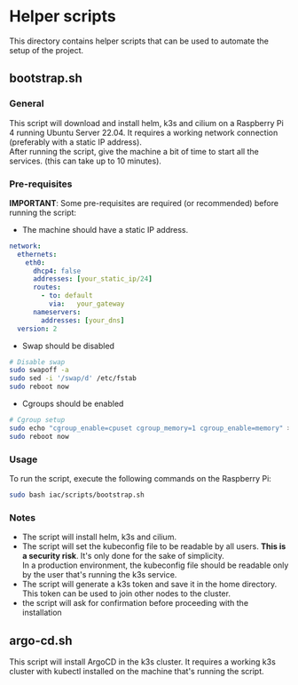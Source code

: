 # Helper scripts
This directory contains helper scripts that can be used to automate the setup of the project.  

## bootstrap.sh
### General
This script will download and install helm, k3s and cilium on a Raspberry Pi 4 running Ubuntu Server 22.04.
It requires a working network connection (preferably with a static IP address).  
After running the script, give the machine a bit of time to start all the services. (this can take up to 10 minutes).  

### Pre-requisites
**IMPORTANT**: Some pre-requisites are required (or recommended) before running the script:
- The machine should have a static IP address.  
```yaml
network:
  ethernets:
    eth0:
      dhcp4: false
      addresses: [your_static_ip/24]
      routes: 
        - to: default
          via:   your_gateway
      nameservers:
        addresses: [your_dns]
  version: 2
```

- Swap should be disabled 
```bash	
# Disable swap
sudo swapoff -a
sudo sed -i '/swap/d' /etc/fstab
sudo reboot now
```

- Cgroups should be enabled
```bash
# Cgroup setup
sudo echo "cgroup_enable=cpuset cgroup_memory=1 cgroup_enable=memory" >> /boot/firmware/cmdline.txt
sudo reboot now
```

### Usage
To run the script, execute the following commands on the Raspberry Pi:
```bash
sudo bash iac/scripts/bootstrap.sh
```

### Notes
- The script will install helm, k3s and cilium.
- The script will set the kubeconfig file to be readable by all users. **This is a security risk**.  It's only done for the sake of simplicity.  
  In a production environment, the kubeconfig file should be readable only by the user that's running the k3s service.
- The script will generate a k3s token and save it in the home directory. This token can be used to join other nodes to the cluster.
- the script will ask for confirmation before proceeding with the installation


## argo-cd.sh
This script will install ArgoCD in the k3s cluster.
It requires a working k3s cluster with kubectl installed on the machine that's running the script.
